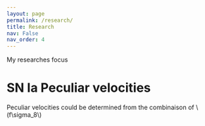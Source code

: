 ```yaml
---
layout: page
permalink: /research/
title: Research
nav: False
nav_order: 4
---
```


My researches focus

# SN Ia Peculiar velocities

Peculiar velocities could be determined from the combinaison of \\(f\sigma_8\\)